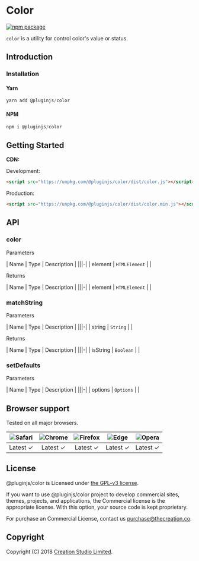 # Color

[![npm package](https://img.shields.io/npm/v/@pluginjs/color.svg)](https://www.npmjs.com/package/@pluginjs/color)

`color` is a utility for control color's value or status.

## Introduction

### Installation

#### Yarn

```javascript
yarn add @pluginjs/color
```

#### NPM

```javascript
npm i @pluginjs/color
```

## Getting Started

**CDN:**

Development:

```html
<script src="https://unpkg.com/@pluginjs/color/dist/color.js"></script>
```

Production:

```html
<script src="https://unpkg.com/@pluginjs/color/dist/color.min.js"></script>
```

## API

### color

Parameters

| Name | Type | Description |
|||-|
| element | `HTMLElement` | |

Returns

| Name | Type | Description |
|||-|
| element | `HTMLElement` | |

### matchString

Parameters

| Name | Type | Description |
|||-|
| string | `String` | |

Returns

| Name | Type | Description |
|||-|
| isString | `Boolean` | |

### setDefaults

Parameters

| Name | Type | Description |
|||-|
| options | `Options` | |

## Browser support

Tested on all major browsers.

| <img src="https://raw.githubusercontent.com/alrra/browser-logos/master/src/safari/safari_32x32.png" alt="Safari"> | <img src="https://raw.githubusercontent.com/alrra/browser-logos/master/src/chrome/chrome_32x32.png" alt="Chrome"> | <img src="https://raw.githubusercontent.com/alrra/browser-logos/master/src/firefox/firefox_32x32.png" alt="Firefox"> | <img src="https://raw.githubusercontent.com/alrra/browser-logos/master/src/edge/edge_32x32.png" alt="Edge"> | <img src="https://raw.githubusercontent.com/alrra/browser-logos/master/src/opera/opera_32x32.png" alt="Opera"> |
|:--:|:--:|:--:|:--:|:--:|
| Latest ✓ | Latest ✓ | Latest ✓ | Latest ✓ | Latest ✓ |

## License

@pluginjs/color is Licensed under [the GPL-v3 license](LICENSE).

If you want to use @pluginjs/color project to develop commercial sites, themes, projects, and applications, the Commercial license is the appropriate license. With this option, your source code is kept proprietary.

For purchase an Commercial License, contact us purchase@thecreation.co.

## Copyright

Copyright (C) 2018 [Creation Studio Limited](creationstudio.com).